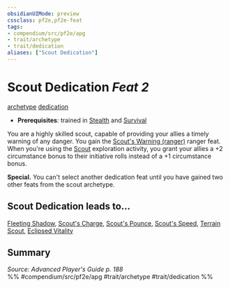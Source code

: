 ```yaml
---
obsidianUIMode: preview
cssclass: pf2e,pf2e-feat
tags:
- compendium/src/pf2e/apg
- trait/archetype
- trait/dedication
aliases: ["Scout Dedication"]
---
```

# Scout Dedication  *Feat 2*  
[archetype](../../rules/traits/archetype.md)  [dedication](../../rules/traits/dedication.md)  

- **Prerequisites**: trained in [Stealth](../skills.md#Stealth) and [Survival](../skills.md#Survival)

You are a highly skilled scout, capable of providing your allies a timely warning of any danger. You gain the [Scout's Warning (ranger)](scouts-warning-ranger.md) ranger feat. When you're using the [Scout](../../rules/actions/scout.md) exploration activity, you grant your allies a +2 circumstance bonus to their initiative rolls instead of a +1 circumstance bonus.

**Special.** You can't select another dedication feat until you have gained two other feats from the scout archetype.

## Scout Dedication leads to...

[Fleeting Shadow](fleeting-shadow-apg.md), [Scout's Charge](scouts-charge-apg.md), [Scout's Pounce](scouts-pounce-apg.md), [Scout's Speed](scouts-speed-apg.md), [Terrain Scout](terrain-scout-apg.md), [Eclipsed Vitality](eclipsed-vitality-lokl.md)

## Summary

*Source: Advanced Player's Guide p. 188*  
%% #compendium/src/pf2e/apg #trait/archetype #trait/dedication %%
